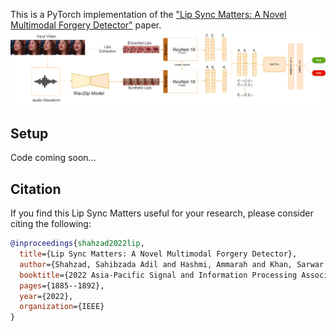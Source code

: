 This is a PyTorch implementation of the ["Lip Sync Matters: A Novel Multimodal Forgery Detector"](http://www.apsipa.org/proceedings/2022/APSIPA%202022/ThPM2-1/1570840237.pdf) paper.
![Model Overview](model/proposed_model.png)

## Setup
Code coming soon...
## Citation
If you find this Lip Sync Matters useful for your research, please consider citing the following:
```bibtex
@inproceedings{shahzad2022lip,
  title={Lip Sync Matters: A Novel Multimodal Forgery Detector},
  author={Shahzad, Sahibzada Adil and Hashmi, Ammarah and Khan, Sarwar and Peng, Yan-Tsung and Tsao, Yu and Wang, Hsin-Min},
  booktitle={2022 Asia-Pacific Signal and Information Processing Association Annual Summit and Conference (APSIPA ASC)},
  pages={1885--1892},
  year={2022},
  organization={IEEE}
}
```
